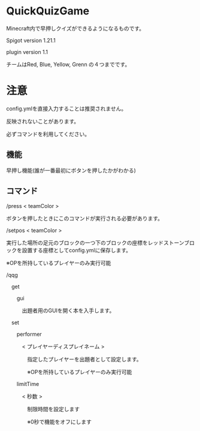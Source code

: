 # QuickQuizGame
Minecraft内で早押しクイズができるようになるものです。 

Spigot version 1.21.1

plugin version 1.1

チームはRed, Blue, Yellow, Grenn の４つまでです。

# 注意

config.ymlを直接入力することは推奨されません。

反映されないことがあります。

必ずコマンドを利用してください。

## 機能

早押し機能(誰が一番最初にボタンを押したかがわかる)

## コマンド

/press < teamColor >

ボタンを押したときにこのコマンドが実行される必要があります。

/setpos < teamColor > 

 実行した場所の足元のブロックの一つ下のブロックの座標をレッドストーンブロックを設置する座標としてconfig.ymlに保存します。
 
 ※OPを所持しているプレイヤーのみ実行可能

/qqg

&emsp;get
 
&emsp;&emsp;gui

&emsp;&emsp;&emsp;出題者用のGUIを開く本を入手します。

&emsp;set

&emsp;&emsp;performer

&emsp;&emsp;&emsp;< プレイヤーディスプレイネーム >

&emsp;&emsp;&emsp;&emsp;指定したプレイヤーを出題者として設定します。

&emsp;&emsp;&emsp;&emsp;※OPを所持しているプレイヤーのみ実行可能

&emsp;&emsp;limitTime

&emsp;&emsp;&emsp;< 秒数 >

&emsp;&emsp;&emsp;&emsp;制限時間を設定します

&emsp;&emsp;&emsp;&emsp;※0秒で機能をオフにします
